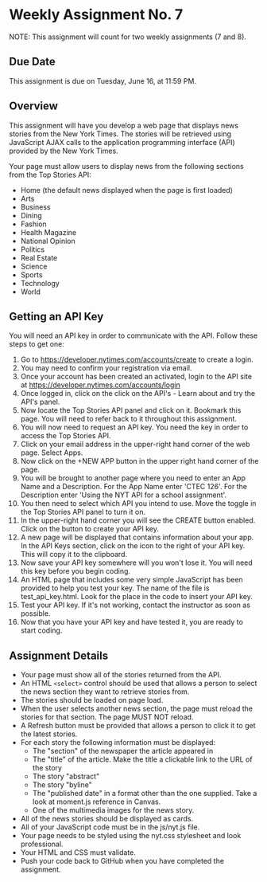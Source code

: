 # Weekly Assignment No. 7

NOTE: This assignment will count for two weekly assignments (7 and 8).

## Due Date

This assignment is due on Tuesday, June 16, at 11:59 PM.

## Overview

This assignment will have you develop a web page that displays news stories from the New York Times. The stories will be retrieved using JavaScript AJAX calls to the application programming interface (API) provided by the New York Times.

Your page must allow users to display news from the following sections from the Top Stories API:

- Home (the default news displayed when the page is first loaded)
- Arts
- Business
- Dining
- Fashion
- Health Magazine
- National Opinion
- Politics
- Real Estate
- Science
- Sports
- Technology
- World

## Getting an API Key

You will need an API key in order to communicate with the API. Follow these steps to get one:

1. Go to https://developer.nytimes.com/accounts/create to create a login.
2. You may need to confirm your registration via email.
3. Once your account has been created an activated, login to the API site at https://developer.nytimes.com/accounts/login
4. Once logged in, click on the click on the API's - Learn about and try the API's panel.
5. Now locate the Top Stories API panel and click on it. Bookmark this page. You will need to refer back to it throughout this assignment.
6. You will now need to request an API key. You need the key in order to access the Top Stories API.
7. Click on your email address in the upper-right hand corner of the web page. Select Apps.
8. Now click on the +NEW APP button in the upper right hand corner of the page.
9. You will be brought to another page where you need to enter an App Name and a Description. For the App Name enter 'CTEC 126'. For the Description enter 'Using the NYT API for a school assignment'.
10. You then need to select which API you intend to use. Move the toggle in the Top Stories API panel to turn it on.
11. In the upper-right hand corner you will see the CREATE button enabled. Click on the button to create your API key.
12. A new page will be displayed that contains information about your app. In the API Keys section, click on the icon to the right of your API key. This will copy it to the clipboard.
13. Now save your API key somewhere will you won't lose it. You will need this key before you begin coding.
14. An HTML page that includes some very simple JavaScript has been provided to help you test your key. The name of the file is test_api_key.html. Look for the place in the code to insert your API key.
15. Test your API key. If it's not working, contact the instructor as soon as possible.
16. Now that you have your API key and have tested it, you are ready to start coding.

## Assignment Details

- Your page must show all of the stories returned from the API.
- An HTML ```<select>``` control should be used that allows a person to select the news section they want to retrieve stories from.
- The stories should be loaded on page load.
- When the user selects another news section, the page must reload the stories for that section. The page MUST NOT reload.
- A Refresh button must be provided that allows a person to click it to get the latest stories.
- For each story the following information must be displayed:
  - The "section" of the newspaper the article appeared in
  - The "title" of the article. Make the title a clickable link to the URL of the story
  - The story "abstract"
  - The story "byline"
  - The "published date" in a format other than the one supplied. Take a look at moment.js reference in Canvas.
  - One of the multimedia images for the news story.
- All of the news stories should be displayed as cards.
- All of your JavaScript code must be in the js/nyt.js file.
- Your page needs to be styled using the nyt.css stylesheet and look professional.
- Your HTML and CSS must validate.
- Push your code back to GitHub when you have completed the assignment.
